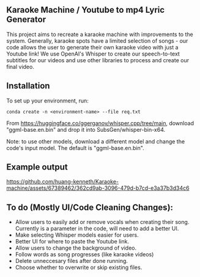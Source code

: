 ## Karaoke Machine / Youtube to mp4 Lyric Generator
This project aims to recreate a karaoke machine with improvements to the system. Generally, karaoke spots have a limited selection of songs - our code allows the user to generate their own karaoke video with just a Youtube link!
We use OpenAI's Whisper to create our speech-to-text subtitles for our videos and use other libraries to process and create our final video. 

## Installation
To set up your environment, run:

```
conda create -n <environment-name> --file req.txt
```
  
From https://huggingface.co/ggerganov/whisper.cpp/tree/main, download "ggml-base.en.bin" and drop it into SubsGen/whisper-bin-x64. 
  
Note: to use other models, download a different model and change the code's input model. The default is "ggml-base.en.bin". 
    
## Example output
https://github.com/huang-kenneth/Karaoke-machine/assets/67389462/362cd9ab-3096-479d-b7cd-e3a37b3d34c6

## To do (Mostly UI/Code Cleaning Changes):
  - Allow users to easily add or remove vocals when creating their song. Currently is a parameter in the code, will need to add a better UI.
  - Make selecting Whisper models easier for users. 
  - Better UI for where to paste the Youtube link.
  - Allow users to change the background of video. 
  - Follow words as song progresses (like karaoke videos)
  - Delete unneccesary files after done running.
  - Choose whether to overwrite or skip existing files. 
